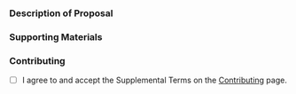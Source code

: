 ### Description of Proposal

<!--
Please put a brief synopsis of the proposal here

The proposal itself should be in the PR as a markdown file to aid annotation and feedback.
-->

### Supporting Materials

<!--
Put screenshots or other summary information here
-->

### Contributing

<!--
Please review the  [Contributing](https://graphics.pixar.com/usd/dev/contributing_to_usd.html) page in the
documentation for the Supplemental Terms that apply to this repository.
Place an X in the box when you have reviewed and agree to the Supplemental Terms.
-->
- [ ] I agree to and accept the Supplemental Terms on the [Contributing](https://graphics.pixar.com/usd/dev/contributing_to_usd.html) page.
